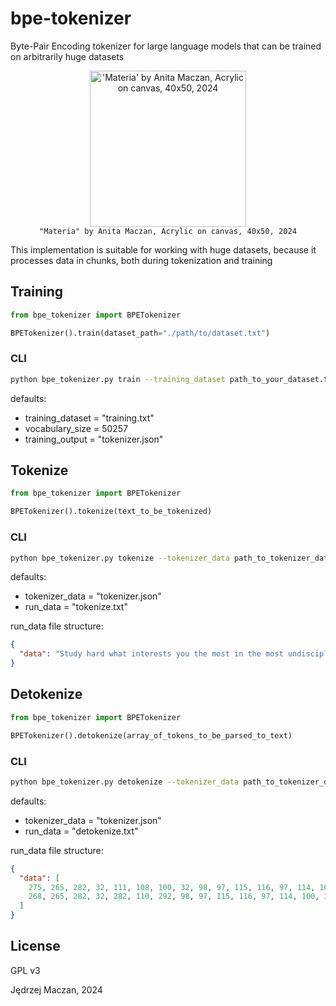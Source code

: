 # bpe-tokenizer

Byte-Pair Encoding tokenizer for large language models that can be trained on arbitrarily huge datasets

<figure>
<div align="center">
<a href="https://anitamaczan.pl/#materia" target="_blank">
<img src="https://anitamaczan.pl/materia.jpg" width="250" alt="'Materia' by Anita Maczan, Acrylic on canvas, 40x50, 2024">
</a>
</div>
<figcaption><div align="center" style="font-family: monospace; font-size: 0.75rem">"Materia" by Anita Maczan, Acrylic on canvas, 40x50, 2024</div></figcaption>
</p>
</figure>

This implementation is suitable for working with huge datasets, because it processes data in chunks, both during tokenization and training

## Training

```py
from bpe_tokenizer import BPETokenizer

BPETokenizer().train(dataset_path="./path/to/dataset.txt")
```

### CLI

```sh
python bpe_tokenizer.py train --training_dataset path_to_your_dataset.txt --vocabulary_size 5000 --training_output path_to_output_tokenizer.json
```

defaults:

- training_dataset = "training.txt"
- vocabulary_size = 50257
- training_output = "tokenizer.json"

## Tokenize

```py
from bpe_tokenizer import BPETokenizer

BPETokenizer().tokenize(text_to_be_tokenized)
```

### CLI

```sh
python bpe_tokenizer.py tokenize --tokenizer_data path_to_tokenizer_data.json --run_data tokenize.json
```

defaults:

- tokenizer_data = "tokenizer.json"
- run_data = "tokenize.txt"

run_data file structure:

```json
{
  "data": "Study hard what interests you the most in the most undisciplined, irreverent and original manner possible - Richard Feynmann"
}
```

## Detokenize

```py
from bpe_tokenizer import BPETokenizer

BPETokenizer().detokenize(array_of_tokens_to_be_parsed_to_text)
```

### CLI

```sh
python bpe_tokenizer.py detokenize --tokenizer_data path_to_tokenizer_data.json --run_data detokenize.json
```

defaults:

- tokenizer_data = "tokenizer.json"
- run_data = "detokenize.txt"

run_data file structure:

```json
{
  "data": [
    275, 265, 282, 32, 111, 108, 100, 32, 98, 97, 115, 116, 97, 114, 100, 284,
    268, 265, 282, 32, 282, 110, 292, 98, 97, 115, 116, 97, 114, 100, 33
  ]
}
```

## License

GPL v3

Jędrzej Maczan, 2024

